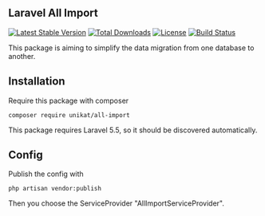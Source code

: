 ## Laravel All Import
[![Latest Stable Version](https://poser.pugx.org/unikat/all-import/v/stable)](https://packagist.org/packages/unikat/all-import)
[![Total Downloads](https://poser.pugx.org/unikat/all-import/downloads)](https://packagist.org/packages/unikat/all-import)
[![License](https://poser.pugx.org/unikat/all-import/license)](https://packagist.org/packages/unikat/all-import)
[![Build Status](https://travis-ci.org/UnikatGmbH/all-import.svg?branch=master)](https://travis-ci.org/UnikatGmbH/all-import)

This package is aiming to simplify the data migration from one database to another.

## Installation
 Require this package with composer
 
 ````
 composer require unikat/all-import
 ````
 
This package requires Laravel 5.5, so it should be discovered automatically.

## Config

Publish the config with

````
php artisan vendor:publish
````

Then you choose the ServiceProvider "AllImportServiceProvider".